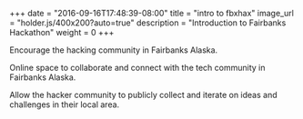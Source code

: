 +++
date = "2016-09-16T17:48:39-08:00"
title = "intro to fbxhax"
image_url = "holder.js/400x200?auto=true"
description = "Introduction to Fairbanks Hackathon"
weight = 0
+++

Encourage the hacking community in Fairbanks Alaska.

Online space to collaborate and connect with the tech community in Fairbanks Alaska.

Allow the hacker community to publicly collect and iterate on ideas and challenges in their local area.
